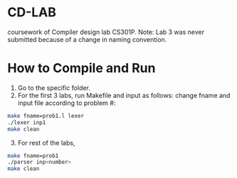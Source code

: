 # CD-LAB
coursework of Compiler design lab CS301P.
Note: Lab 3 was never submitted because of a change in naming convention.

# How to Compile and Run
1. Go to the specific folder.
2. For the first 3 labs, run Makefile and input as follows: change fname and input file according to problem #:
~~~bash
make fname=prob1.l lexer
./lexer inp1
make clean
~~~
3. For rest of the labs,
~~~bash
make fname=prob1
./parser inp<number>
make clean
~~~
